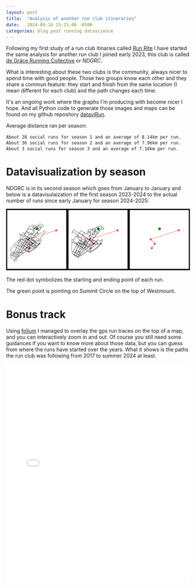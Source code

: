 ```yaml
---
layout: post
title:  "Analysis of another run club itineraries"
date:   2024-09-16 15:15:00 -0500
categories: blog post running datascience
---
```


Following my first study of a run club itinaries called [Run Rite][runrite-link] I have started the same analysis for another run club I joined early 2023, this club is called [de Grâce Running Collective][NDGRC-link] or *NDGRC*.

What is interesting about these two clubs is the community, always nicer to spend time with good people. Those two groups know each other and they share a commun feature: they start and finish from the same location (I mean different for each club) and the path changes each time.

It's an ongoing work where the graphs I'm producing with become nicer I hope. And all Python code to generate those images and maps can be found on my github repository [dataviRun][datavizRun-link].

Average distance ran per season:
````
About 28 social runs for season 1 and an average of 8.14km per run.
About 36 social runs for season 2 and an average of 7.96km per run.
About 3 social runs for season 3 and an average of 7.18km per run.
````

# Datavisualization by season

NDGRC is in its second season which goes from January to January and below is a datavisulaization of the first season 2023-2024 to the actual number of runs since early January for season 2024-2025:

![](/data/imMontage34.jpg)

The red dot symbolizes the starting and ending point of each run. 

The green point is pointing on Summit Circle on the top of Westmount.

# Bonus track

Using [folium][folium-link] I managed to overlay the gps run traces on the top of a map, and you can interactively zoom in and out. Of course you still need some guidances if you want to know more about those data, but you can guess from where the runs have started over the years. What it shows is the paths the run club was following from 2017 to summer 2024 at least.

<iframe src="/data/mapNDGRC.html" height="600px" width="100%" style="border:none;"></iframe>

[folium-link]:[https://python-visualization.github.io/folium/latest/]
[myStrava-link]:https://www.strava.com/athletes/58753447
[stravaDataScience-link]:https://medium.com/strava-engineering/tagged/data-science
[ciele-link]:https://cieleathletics.com/"
[runrite-link]:https://www.instagram.com/runritemtl
[datavizRun-link]:https://github.com/mrbonsoir/datavizRun
[TouchDesigner-link]:https://derivative.ca/
[NDGRC-link]:https://www.instagram.com/ndgruns/

